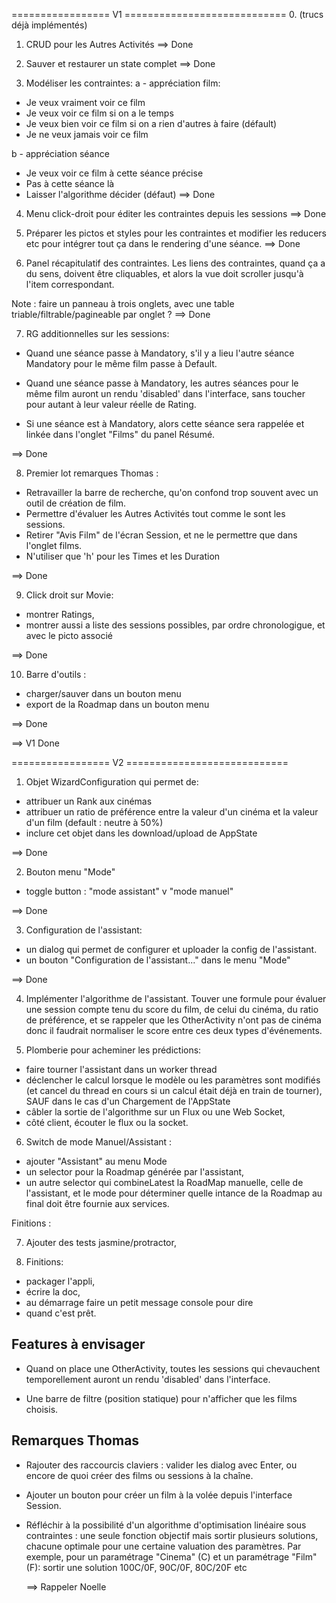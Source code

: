 ================= V1 ============================
0. (trucs déjà implémentés)

1. CRUD pour les Autres Activités
==> Done

2. Sauver et restaurer un state complet
==> Done

3. Modéliser les contraintes:
a - appréciation film:
- Je veux vraiment voir ce film
- Je veux voir ce film si on a le temps
- Je veux bien voir ce film si on a rien d'autres à faire (défault)
- Je ne veux jamais voir ce film

b - appréciation séance
- Je veux voir ce film à cette séance précise
- Pas à cette séance là
- Laisser l'algorithme décider (défaut)
==> Done

4. Menu click-droit pour éditer les contraintes depuis les 
  sessions
==> Done

5. Préparer les pictos et styles pour les contraintes et 
  modifier les reducers etc pour intégrer tout ça dans le rendering
  d'une séance.
==> Done

6. Panel récapitulatif des contraintes.
  Les liens des contraintes, quand ça a du sens, doivent
  être cliquables, et alors la vue doit scroller jusqu'à
  l'item correspondant.

  Note : faire un panneau à trois onglets, avec une table 
  triable/filtrable/pagineable par onglet ?
==> Done

7. RG additionnelles sur les sessions:

- Quand une séance passe à Mandatory, s'il y a lieu l'autre
  séance Mandatory pour le même film passe à Default.

- Quand une séance passe à Mandatory, les autres séances 
  pour le même film auront un rendu 'disabled' dans l'interface, 
  sans toucher pour autant à leur valeur réelle de Rating.

- Si une séance est à Mandatory, alors cette séance sera 
  rappelée et linkée dans l'onglet "Films" du panel Résumé.

==> Done

8. Premier lot remarques Thomas :
- Retravailler la barre de recherche, qu'on confond trop 
  souvent avec un outil de création de film.
- Permettre d'évaluer les Autres Activités tout comme 
  le sont les sessions.
- Retirer "Avis Film" de l'écran Session, et ne le permettre 
  que dans l'onglet films.
- N'utiliser que 'h' pour les Times et les Duration

==> Done

9. Click droit sur Movie:
- montrer Ratings, 
- montrer aussi a liste des sessions possibles, 
  par ordre chronologigue, et avec le picto associé

==> Done

10. Barre d'outils :
- charger/sauver dans un bouton menu
- export de la Roadmap dans un bouton menu

==> Done 

==> V1 Done

================= V2 ============================

1. Objet WizardConfiguration qui permet de:
- attribuer un Rank aux cinémas
- attribuer un ratio de préférence entre la valeur d'un cinéma et la
  valeur d'un film (default : neutre à 50%)
- inclure cet objet dans les download/upload de AppState

==> Done

2. Bouton menu "Mode"
- toggle button : "mode assistant" v "mode manuel"

==> Done

3. Configuration de l'assistant: 
- un dialog qui permet de configurer et uploader la config de l'assistant.
- un bouton "Configuration de l'assistant..." dans le menu "Mode"

==> Done

4. Implémenter l'algorithme de l'assistant. Touver une formule pour
évaluer une session compte tenu du score  du film, de celui du cinéma,
du ratio de préférence, et se rappeler  que les OtherActivity n'ont
pas de cinéma donc il faudrait  normaliser le score entre ces deux
types d'événements.

5. Plomberie pour acheminer les prédictions: 
- faire tourner l'assistant dans un worker thread
- déclencher le calcul lorsque le modèle ou les paramètres sont 
  modifiés (et cancel du thread en cours si un calcul était déjà en
  train de tourner), SAUF dans le cas d'un Chargement de l'AppState
- câbler la sortie de l'algorithme sur un Flux ou une Web Socket, 
- côté client, écouter le flux ou la socket.

6. Switch de mode Manuel/Assistant :
- ajouter "Assistant" au menu Mode
- un selector pour la Roadmap générée par l'assistant,
- un autre selector qui combineLatest la RoadMap manuelle, celle de
l'assistant, et le mode pour déterminer quelle intance de la Roadmap
au final doit être fournie aux services.


Finitions : 

7. Ajouter des tests jasmine/protractor,
  
8. Finitions:
- packager l'appli,
- écrire la doc,
- au démarrage faire un petit message console pour dire 
- quand c'est prêt.


## Features à envisager

- Quand on place une OtherActivity, toutes les sessions
  qui chevauchent temporellement auront un rendu 'disabled'
  dans l'interface.

- Une barre de filtre (position statique) pour n'afficher
  que les films choisis.


## Remarques Thomas

- Rajouter des raccourcis claviers : valider les dialog avec
  Enter, ou encore de quoi créer des films ou sessions à 
  la chaîne.

- Ajouter un bouton pour créer un film à la volée depuis 
  l'interface Session.

- Réfléchir à la possibilité d'un algorithme d'optimisation 
  linéaire sous contraintes : une seule fonction objectif
  mais sortir plusieurs solutions, chacune optimale pour une 
  certaine valuation des paramètres. 
  Par exemple, pour un paramétrage "Cinema" (C) et un 
  paramétrage "Film" (F):
  sortir une solution 100C/0F, 90C/0F, 80C/20F etc

  ==> Rappeler Noelle
